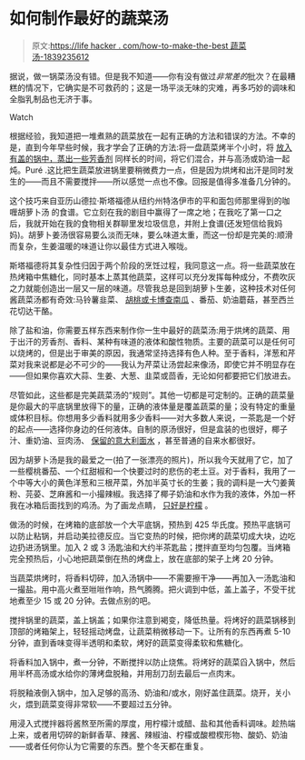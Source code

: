 # 如何制作最好的蔬菜汤

> 原文:[https://life hacker . com/how-to-make-the-best 蔬菜汤-1839235612](https://lifehacker.com/how-to-make-the-best-pureed-vegetable-soup-1839235612)

据说，做一锅菜汤没有错。但是我不知道——你有没有做过*非常差的*批次？在最糟糕的情况下，它确实是不可救药的；这是一场平淡无味的灾难，再多巧妙的调味和全脂乳制品也无济于事。

Watch

根据经验，我知道把一堆煮熟的蔬菜放在一起有正确的方法和错误的方法。不幸的是，直到今年早些时候，我才学会了正确的方法:将一盘蔬菜烤半个小时，将 [放入有盖的锅中，蒸出一些芳香剂](https://lifehacker.com/sweat-vegetables-before-making-soup-for-a-smoother-cre-1690220197) 同样长的时间，将它们混合，并与高汤或奶油一起炖。Puré .这比把生蔬菜放进锅里要稍微费力一点，但是因为烘烤和出汗是同时发生的——而且不需要搅拌——所以感觉一点也不像。回报是值得多准备几分钟的。

这个技巧来自亚历山德拉·斯塔福德从纽约州特洛伊市的平和面包师那里得到的咖喱胡萝卜汤 的食谱。它立刻在我的剧目中赢得了一席之地；在我吃了第一口之后，我就开始在我的食物相关群聊里发垃圾信息，并附上食谱(还发短信给我妈妈)。胡萝卜姜汤很容易要么淡而无味，要么味道太重，而这一份却是完美的:顺滑而复杂，生姜温暖的味道让你以最佳方式进入喉咙。

斯塔福德将其复杂性归因于两个阶段的烹饪过程，我同意这一点。将一些蔬菜放在热烤箱中焦糖化，同时基本上蒸其他蔬菜，这样可以充分发挥每种成分，不费吹灰之力就能创造出一层又一层的味道。尽管我总是回到胡萝卜生姜，这种技术对任何酱蔬菜汤都有奇效:马铃薯韭菜、 [胡桃或卡博查南瓜](https://lifehacker.com/a-complete-ranking-of-edible-gourds-and-how-to-eat-the-1820184189) 、番茄、奶油蘑菇，甚至西兰花切达干酪。

除了盐和油，你需要五样东西来制作你一生中最好的蔬菜汤:用于烘烤的蔬菜、用于出汗的芳香剂、香料、某种有味道的液体和酸性物质。主要的蔬菜可以是任何可以烧烤的，但是出于审美的原因，我通常坚持选择有色人种。至于香料，洋葱和芹菜对我来说都是必不可少的——我认为芹菜让汤尝起来像汤，即使它并不明显存在——但如果你喜欢大蒜、生姜、大葱、韭菜或茴香，无论如何都要把它们放进去。

尽管如此，这些都是完美蔬菜汤的“规则”。其他一切都是可定制的。正确的蔬菜量是你最大的平底锅里放得下的量，正确的液体量是覆盖蔬菜的量；没有特定的重量或体积目标。你想用多少香料就用多少香料——对大多数人来说，一茶匙是一个好的起点——选择你身边的任何液体。自制的原汤很好，但是盒装的也很好，椰子汁、重奶油、豆肉汤、 [保留的意大利面水](https://skillet.lifehacker.com/save-that-pasta-water-1838374990) ，甚至普通的自来水都很好。

因为胡萝卜汤是我的最爱之一(拍了一张漂亮的照片)，所以我今天就用了它，加了一些樱桃番茄、一个红甜椒和一个快要过时的悲伤的老土豆。对于香料，我用了一个中等大小的黄色洋葱和三根芹菜，外加半英寸长的生姜；我的调料是一大勺姜黄粉、芫荽、芝麻酱和一小撮辣椒。我选择了椰子奶油和水作为我的液体，外加一杯我在冰箱后面找到的鸡汤。为了画龙点睛， [只好是柠檬](https://skillet.lifehacker.com/three-delicious-ways-to-use-the-whole-lemon-1824153342) 。

做汤的时候，在烤箱的底部放一个大平底锅，预热到 425 华氏度。预热平底锅可以防止粘锅，并启动美拉德反应。当它变热的时候，把你烤的蔬菜切成大块，边吃边扔进汤锅里。加入 2 或 3 汤匙油和大约半茶匙盐；搅拌直至均匀包覆。当烤箱完全预热后，小心地把蔬菜倒在热的烤盘上，放在底部的架子上烤 20 分钟。

当蔬菜烘烤时，将香料切碎，加入汤锅中——不需要擦干净——再加入一汤匙油和一撮盐。用中高火煮至咝咝作响，热气腾腾。把火调到中低，盖上盖子，不受干扰地煮至少 15 或 20 分钟。去做点别的吧。

搅拌锅里的蔬菜，盖上锅盖；如果你注意到褐变，降低热量。将烤好的蔬菜锅移到顶部的烤箱架上，轻轻摇动烤盘，让蔬菜稍微移动一下。让所有的东西再煮 5-10 分钟，直到香味变得半透明和柔软，烤好的蔬菜变得柔软和焦糖化。

将香料加入锅中，煮一分钟，不断搅拌以防止烧焦。将烤好的蔬菜舀入锅中，然后用半杯高汤或水给你的薄烤盘脱釉，并用刮刀刮去最后一点肉末。

将脱釉液倒入锅中，加入足够的高汤、奶油和/或水，刚好盖住蔬菜。烧开，关小火，煨到蔬菜变得非常软——不要超过五分钟。

用浸入式搅拌器将酱熬至所需的厚度，用柠檬汁或醋、盐和其他香料调味。趁热端上来，或者用切碎的新鲜香草、辣酱、辣椒油、柠檬或酸橙楔形物、酸奶、奶油——或者任何你认为它需要的东西。整个冬天都在重复。